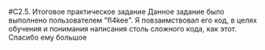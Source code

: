 #C2.5. Итоговое практическое задание
Данное задание было выполнено пользователем "fl4kee". Я повзаимствовал его код, в целях обучения и понимания написания столь сложного кода, как этот. Спасибо ему большое
